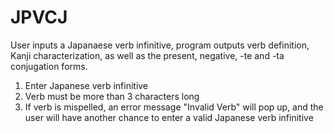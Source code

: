 # JPVCJ
User inputs a Japanaese verb infinitive, program outputs verb definition, Kanji characterization, as well as the present, negative, -te and -ta conjugation forms. 

1. Enter Japanese verb infinitive 
2. Verb must be more than 3 characters long
3. If verb is mispelled, an error message "Invalid Verb" will pop up, and the user will have another chance to enter a valid Japanese verb infinitive

